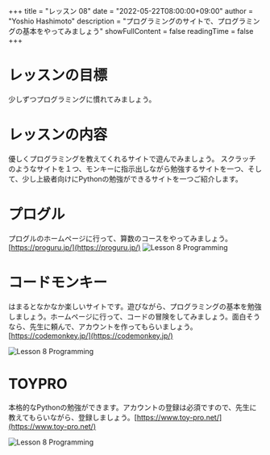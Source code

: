 +++
title = "レッスン 08"
date = "2022-05-22T08:00:00+09:00"
author = "Yoshio Hashimoto"
description = "プログラミングのサイトで、プログラミングの基本をやってみましょう"
showFullContent = false
readingTime = false
+++

# レッスンの目標
少しずつプログラミングに慣れてみましょう。


# レッスンの内容

優しくプログラミングを教えてくれるサイトで遊んでみましょう。
スクラッチのようなサイトを１つ、モンキーに指示出しながら勉強するサイトを一つ、そして、少し上級者向けにPythonの勉強ができるサイトを一つご紹介します。

# プログル

プログルのホームページに行って、算数のコースをやってみましょう。[https://proguru.jp/](https://proguru.jp/)
![Lesson 8 Programming](/images/lesson8_1.png)

# コードモンキー

はまるとなかなか楽しいサイトです。遊びながら、プログラミングの基本を勉強しましょう。ホームページに行って、コードの冒険をしてみましょう。面白そうなら、先生に頼んで、アカウントを作ってもらいましょう。[https://codemonkey.jp/](https://codemonkey.jp/)

![Lesson 8 Programming](/images/lesson8_2.png)

# TOYPRO   

本格的なPythonの勉強ができます。アカウントの登録は必須ですので、先生に教えてもらいながら、登録しましょう。[https://www.toy-pro.net/](https://www.toy-pro.net/)

![Lesson 8 Programming](/images/lesson8_3.png)

